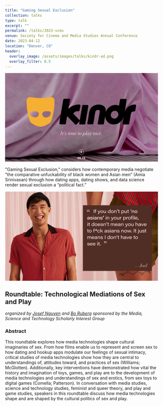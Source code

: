 ```yaml
---
title: "Gaming Sexual Exclusion"
collection: talks
type: talk
excerpt: ""
permalink: /talks/2023-scms
venue: Society for Cinema and Media Studies Annual Conference
date: 2023-04-12
location: "Denver, CO"
header:
  overlay_image: /assets/images/talks/kindr-ad.png
  overlay_filter: 0.5
---
```


<img src="/assets/images/talks/kindr-ad.png" />

"Gaming Sexual Exclusion," considers how contemporary media negotiate "the comparative unfuckability of black women and Asian men” (Amia Srinivasan) through how dating apps, dating shows, and data science render sexual exclusion a “political fact.”

<img src="../assets/images/talks/kindr-joel.jpg" />

## Roundtable: **Technological Mediations of Sex and Play**
_organized by [Josef Nguyen](https://www.josefnguyen.net/) and [Bo Ruberg](https://ourglasslake.com/)_
_sponsored by the Media, Science and Technology Scholarly Interest Group_

### Abstract
This roundtable explores how media technologies shape cultural imaginaries of sex. From how films enable us to represent and screen sex to how dating and hookup apps modulate our feelings of sexual intimacy, critical studies of media technologies show how they are central to understandings of, attitudes toward, and practices of sex (Williams; McGlotten). Additionally, key interventions have demonstrated how vital the history and imagination of toys, games, and play are to the development of media technologies and understandings of sex and erotics, from sex toys to digital games (Comella; Patterson). In conversation with media studies, science and technology studies, feminist and queer theory, and play and game studies, speakers in this roundtable discuss how media technologies shape and are shaped by the cultural politics of sex and play.
